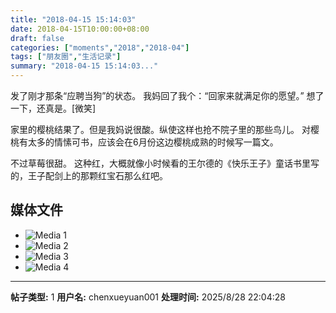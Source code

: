 ```yaml
---
title: "2018-04-15 15:14:03"
date: 2018-04-15T10:00:00+08:00
draft: false
categories: ["moments","2018","2018-04"]
tags: ["朋友圈","生活记录"]
summary: "2018-04-15 15:14:03..."
---
```


发了刚才那条“应聘当狗”的状态。
我妈回了我个：“回家来就满足你的愿望。”
想了一下，还真是。[微笑]

家里的樱桃结果了。但是我妈说很酸。纵使这样也抢不院子里的那些鸟儿。
对樱桃有太多的情愫可书，应该会在6月份这边樱桃成熟的时候写一篇文。

不过草莓很甜。
这种红，大概就像小时候看的王尔德的《快乐王子》童话书里写的，王子配剑上的那颗红宝石那么红吧。

## 媒体文件

- ![Media 1](/Moments/photos/2018-04-15/201804151514030.jpg)
- ![Media 2](/Moments/photos/2018-04-15/201804151514031.jpg)
- ![Media 3](/Moments/photos/2018-04-15/201804151514032.jpg)
- ![Media 4](/Moments/photos/2018-04-15/201804151514033.jpg)

---

**帖子类型:** 1
**用户名:** chenxueyuan001
**处理时间:** 2025/8/28 22:04:28